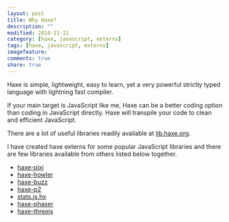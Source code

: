 ```yaml
---
layout: post
title: Why Haxe?
description: ""
modified: 2014-11-11
category: [haxe, javascript, externs]
tags: [haxe, javascript, externs]
imagefeature: 
comments: true
share: true
---
```


Haxe is simple, lightweight, easy to learn, yet a very powerful strictly typed language with lightning fast compiler.

If your main target is JavaScript like me, Haxe can be a better coding option than coding in JavaScript directly. Haxe will transpile your code to clean and efficient JavaScript.

There are a lot of useful libraries readily available at [lib.haxe.org](http://lib.haxe.org).

I have created haxe externs for some popular JavaScript libraries and there are few libraries available from others listed below together.

- [haxe-pixi](http://adireddy.github.io/haxe-pixi)
- [haxe-howler](http://adireddy.github.io/haxe-howler)
- [haxe-buzz](http://adireddy.github.io/haxe-buzz)
- [haxe-p2](https://github.com/adireddy/haxe-p2)
- [stats.js.hx](https://github.com/luizbills/stats.js.hx)
- [haxe-phaser](https://github.com/Blank101/haxe-phaser)
- [haxe-threejs](https://github.com/adireddy/haxe-threejs)